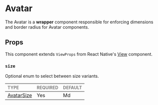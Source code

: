 # Avatar

The Avatar is a **wrapper** component responsible for enforcing dimensions and border radius for Avatar components.

## Props

This component extends `ViewProps` from React Native's [View](https://reactnative.dev/docs/view) component.

### `size`

Optional enum to select between size variants.

| <span style="color:gray;font-size:14px">TYPE</span> | <span style="color:gray;font-size:14px">REQUIRED</span> | <span style="color:gray;font-size:14px">DEFAULT</span> |
| :-------------------------------------------------- | :------------------------------------------------------ | :----------------------------------------------------- |
| [AvatarSize](./Avatar.types.ts#L6)                  | Yes                                                     | Md                                                     |
